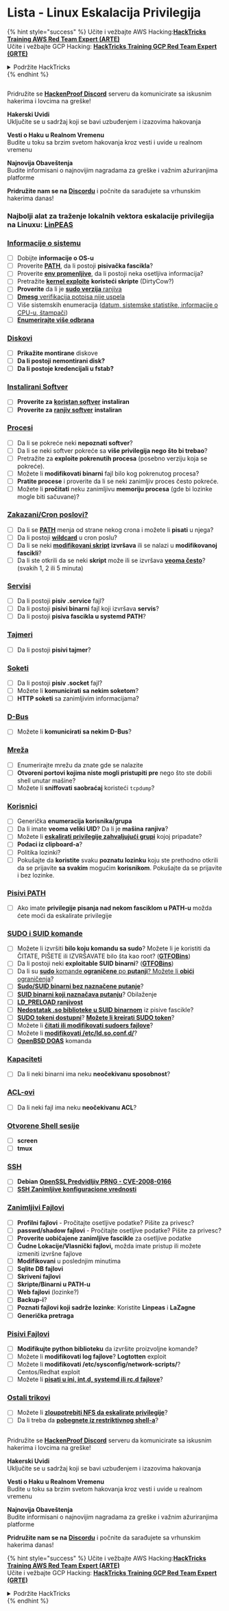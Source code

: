 # Lista - Linux Eskalacija Privilegija

{% hint style="success" %}
Učite i vežbajte AWS Hacking:<img src="../.gitbook/assets/arte.png" alt="" data-size="line">[**HackTricks Training AWS Red Team Expert (ARTE)**](https://training.hacktricks.xyz/courses/arte)<img src="../.gitbook/assets/arte.png" alt="" data-size="line">\
Učite i vežbajte GCP Hacking: <img src="../.gitbook/assets/grte.png" alt="" data-size="line">[**HackTricks Training GCP Red Team Expert (GRTE)**<img src="../.gitbook/assets/grte.png" alt="" data-size="line">](https://training.hacktricks.xyz/courses/grte)

<details>

<summary>Podržite HackTricks</summary>

* Proverite [**planove pretplate**](https://github.com/sponsors/carlospolop)!
* **Pridružite se** 💬 [**Discord grupi**](https://discord.gg/hRep4RUj7f) ili [**telegram grupi**](https://t.me/peass) ili **pratite** nas na **Twitteru** 🐦 [**@hacktricks\_live**](https://twitter.com/hacktricks_live)**.**
* **Podelite hakerske trikove slanjem PR-ova na** [**HackTricks**](https://github.com/carlospolop/hacktricks) i [**HackTricks Cloud**](https://github.com/carlospolop/hacktricks-cloud) github repozitorijume.

</details>
{% endhint %}

<figure><img src="../.gitbook/assets/image (3).png" alt=""><figcaption></figcaption></figure>

Pridružite se [**HackenProof Discord**](https://discord.com/invite/N3FrSbmwdy) serveru da komunicirate sa iskusnim hakerima i lovcima na greške!

**Hakerski Uvidi**\
Uključite se u sadržaj koji se bavi uzbuđenjem i izazovima hakovanja

**Vesti o Haku u Realnom Vremenu**\
Budite u toku sa brzim svetom hakovanja kroz vesti i uvide u realnom vremenu

**Najnovija Obaveštenja**\
Budite informisani o najnovijim nagradama za greške i važnim ažuriranjima platforme

**Pridružite nam se na** [**Discordu**](https://discord.com/invite/N3FrSbmwdy) i počnite da sarađujete sa vrhunskim hakerima danas!

### **Najbolji alat za traženje lokalnih vektora eskalacije privilegija na Linuxu:** [**LinPEAS**](https://github.com/carlospolop/privilege-escalation-awesome-scripts-suite/tree/master/linPEAS)

### [Informacije o sistemu](privilege-escalation/#system-information)

* [ ] Dobijte **informacije o OS-u**
* [ ] Proverite [**PATH**](privilege-escalation/#path), da li postoji **pisivačka fascikla**?
* [ ] Proverite [**env promenljive**](privilege-escalation/#env-info), da li postoji neka osetljiva informacija?
* [ ] Pretražite [**kernel exploite**](privilege-escalation/#kernel-exploits) **koristeći skripte** (DirtyCow?)
* [ ] **Proverite** da li je [**sudo verzija** ranjiva](privilege-escalation/#sudo-version)
* [ ] [**Dmesg** verifikacija potpisa nije uspela](privilege-escalation/#dmesg-signature-verification-failed)
* [ ] Više sistemskih enumeracija ([datum, sistemske statistike, informacije o CPU-u, štampači](privilege-escalation/#more-system-enumeration))
* [ ] [**Enumerirajte više odbrana**](privilege-escalation/#enumerate-possible-defenses)

### [Diskovi](privilege-escalation/#drives)

* [ ] **Prikažite montirane** diskove
* [ ] **Da li postoji nemontirani disk?**
* [ ] **Da li postoje kredencijali u fstab?**

### [**Instalirani Softver**](privilege-escalation/#installed-software)

* [ ] **Proverite za** [**koristan softver**](privilege-escalation/#useful-software) **instaliran**
* [ ] **Proverite za** [**ranjiv softver**](privilege-escalation/#vulnerable-software-installed) **instaliran**

### [Procesi](privilege-escalation/#processes)

* [ ] Da li se pokreće neki **nepoznati softver**?
* [ ] Da li se neki softver pokreće sa **više privilegija nego što bi trebao**?
* [ ] Pretražite za **exploite pokrenutih procesa** (posebno verziju koja se pokreće).
* [ ] Možete li **modifikovati binarni** fajl bilo kog pokrenutog procesa?
* [ ] **Pratite procese** i proverite da li se neki zanimljiv proces često pokreće.
* [ ] Možete li **pročitati** neku zanimljivu **memoriju procesa** (gde bi lozinke mogle biti sačuvane)?

### [Zakazani/Cron poslovi?](privilege-escalation/#scheduled-jobs)

* [ ] Da li se [**PATH**](privilege-escalation/#cron-path) menja od strane nekog crona i možete li **pisati** u njega?
* [ ] Da li postoji [**wildcard**](privilege-escalation/#cron-using-a-script-with-a-wildcard-wildcard-injection) u cron poslu?
* [ ] Da li se neki [**modifikovani skript**](privilege-escalation/#cron-script-overwriting-and-symlink) **izvršava** ili se nalazi u **modifikovanoj fascikli**?
* [ ] Da li ste otkrili da se neki **skript** može ili se izvršava [**veoma često**](privilege-escalation/#frequent-cron-jobs)? (svakih 1, 2 ili 5 minuta)

### [Servisi](privilege-escalation/#services)

* [ ] Da li postoji **pisiv .service** fajl?
* [ ] Da li postoji **pisivi binarni** fajl koji izvršava **servis**?
* [ ] Da li postoji **pisiva fascikla u systemd PATH**?

### [Tajmeri](privilege-escalation/#timers)

* [ ] Da li postoji **pisivi tajmer**?

### [Soketi](privilege-escalation/#sockets)

* [ ] Da li postoji **pisiv .socket** fajl?
* [ ] Možete li **komunicirati sa nekim soketom**?
* [ ] **HTTP soketi** sa zanimljivim informacijama?

### [D-Bus](privilege-escalation/#d-bus)

* [ ] Možete li **komunicirati sa nekim D-Bus**?

### [Mreža](privilege-escalation/#network)

* [ ] Enumerirajte mrežu da znate gde se nalazite
* [ ] **Otvoreni portovi kojima niste mogli pristupiti pre** nego što ste dobili shell unutar mašine?
* [ ] Možete li **sniffovati saobraćaj** koristeći `tcpdump`?

### [Korisnici](privilege-escalation/#users)

* [ ] Generička **enumeracija korisnika/grupa**
* [ ] Da li imate **veoma veliki UID**? Da li je **mašina** **ranjiva**?
* [ ] Možete li [**eskalirati privilegije zahvaljujući grupi**](privilege-escalation/interesting-groups-linux-pe/) kojoj pripadate?
* [ ] **Podaci iz clipboard-a**?
* [ ] Politika lozinki?
* [ ] Pokušajte da **koristite** svaku **poznatu lozinku** koju ste prethodno otkrili da se prijavite **sa svakim** mogućim **korisnikom**. Pokušajte da se prijavite i bez lozinke.

### [Pisivi PATH](privilege-escalation/#writable-path-abuses)

* [ ] Ako imate **privilegije pisanja nad nekom fasciklom u PATH-u** možda ćete moći da eskalirate privilegije

### [SUDO i SUID komande](privilege-escalation/#sudo-and-suid)

* [ ] Možete li izvršiti **bilo koju komandu sa sudo**? Možete li je koristiti da ČITATE, PIŠETE ili IZVRŠAVATE bilo šta kao root? ([**GTFOBins**](https://gtfobins.github.io))
* [ ] Da li postoji neki **exploitable SUID binarni**? ([**GTFOBins**](https://gtfobins.github.io))
* [ ] Da li su [**sudo** komande **ograničene** po **putanji**? Možete li **obići** ograničenja](privilege-escalation/#sudo-execution-bypassing-paths)?
* [ ] [**Sudo/SUID binarni bez naznačene putanje**](privilege-escalation/#sudo-command-suid-binary-without-command-path)?
* [ ] [**SUID binarni koji naznačava putanju**](privilege-escalation/#suid-binary-with-command-path)? Obilaženje
* [ ] [**LD\_PRELOAD ranjivost**](privilege-escalation/#ld_preload)
* [ ] [**Nedostatak .so biblioteke u SUID binarnom**](privilege-escalation/#suid-binary-so-injection) iz pisive fascikle?
* [ ] [**SUDO tokeni dostupni**](privilege-escalation/#reusing-sudo-tokens)? [**Možete li kreirati SUDO token**](privilege-escalation/#var-run-sudo-ts-less-than-username-greater-than)?
* [ ] Možete li [**čitati ili modifikovati sudoers fajlove**](privilege-escalation/#etc-sudoers-etc-sudoers-d)?
* [ ] Možete li [**modifikovati /etc/ld.so.conf.d/**](privilege-escalation/#etc-ld-so-conf-d)?
* [ ] [**OpenBSD DOAS**](privilege-escalation/#doas) komanda

### [Kapaciteti](privilege-escalation/#capabilities)

* [ ] Da li neki binarni ima neku **neočekivanu sposobnost**?

### [ACL-ovi](privilege-escalation/#acls)

* [ ] Da li neki fajl ima neku **neočekivanu ACL**?

### [Otvorene Shell sesije](privilege-escalation/#open-shell-sessions)

* [ ] **screen**
* [ ] **tmux**

### [SSH](privilege-escalation/#ssh)

* [ ] **Debian** [**OpenSSL Predvidljiv PRNG - CVE-2008-0166**](privilege-escalation/#debian-openssl-predictable-prng-cve-2008-0166)
* [ ] [**SSH Zanimljive konfiguracione vrednosti**](privilege-escalation/#ssh-interesting-configuration-values)

### [Zanimljivi Fajlovi](privilege-escalation/#interesting-files)

* [ ] **Profilni fajlovi** - Pročitajte osetljive podatke? Pišite za privesc?
* [ ] **passwd/shadow fajlovi** - Pročitajte osetljive podatke? Pišite za privesc?
* [ ] **Proverite uobičajene zanimljive fascikle** za osetljive podatke
* [ ] **Čudne Lokacije/Vlasnički fajlovi,** možda imate pristup ili možete izmeniti izvršne fajlove
* [ ] **Modifikovani** u poslednjim minutima
* [ ] **Sqlite DB fajlovi**
* [ ] **Skriveni fajlovi**
* [ ] **Skripte/Binarni u PATH-u**
* [ ] **Web fajlovi** (lozinke?)
* [ ] **Backup-i**?
* [ ] **Poznati fajlovi koji sadrže lozinke**: Koristite **Linpeas** i **LaZagne**
* [ ] **Generička pretraga**

### [**Pisivi Fajlovi**](privilege-escalation/#writable-files)

* [ ] **Modifikujte python biblioteku** da izvršite proizvoljne komande?
* [ ] Možete li **modifikovati log fajlove**? **Logtotten** exploit
* [ ] Možete li **modifikovati /etc/sysconfig/network-scripts/**? Centos/Redhat exploit
* [ ] Možete li [**pisati u ini, int.d, systemd ili rc.d fajlove**](privilege-escalation/#init-init-d-systemd-and-rc-d)?

### [**Ostali trikovi**](privilege-escalation/#other-tricks)

* [ ] Možete li [**zloupotrebiti NFS da eskalirate privilegije**](privilege-escalation/#nfs-privilege-escalation)?
* [ ] Da li treba da [**pobegnete iz restriktivnog shell-a**](privilege-escalation/#escaping-from-restricted-shells)?

<figure><img src="../.gitbook/assets/image (3).png" alt=""><figcaption></figcaption></figure>

Pridružite se [**HackenProof Discord**](https://discord.com/invite/N3FrSbmwdy) serveru da komunicirate sa iskusnim hakerima i lovcima na greške!

**Hakerski Uvidi**\
Uključite se u sadržaj koji se bavi uzbuđenjem i izazovima hakovanja

**Vesti o Haku u Realnom Vremenu**\
Budite u toku sa brzim svetom hakovanja kroz vesti i uvide u realnom vremenu

**Najnovija Obaveštenja**\
Budite informisani o najnovijim nagradama za greške i važnim ažuriranjima platforme

**Pridružite nam se na** [**Discordu**](https://discord.com/invite/N3FrSbmwdy) i počnite da sarađujete sa vrhunskim hakerima danas!

{% hint style="success" %}
Učite i vežbajte AWS Hacking:<img src="../.gitbook/assets/arte.png" alt="" data-size="line">[**HackTricks Training AWS Red Team Expert (ARTE)**](https://training.hacktricks.xyz/courses/arte)<img src="../.gitbook/assets/arte.png" alt="" data-size="line">\
Učite i vežbajte GCP Hacking: <img src="../.gitbook/assets/grte.png" alt="" data-size="line">[**HackTricks Training GCP Red Team Expert (GRTE)**<img src="../.gitbook/assets/grte.png" alt="" data-size="line">](https://training.hacktricks.xyz/courses/grte)

<details>

<summary>Podržite HackTricks</summary>

* Proverite [**planove pretplate**](https://github.com/sponsors/carlospolop)!
* **Pridružite se** 💬 [**Discord grupi**](https://discord.gg/hRep4RUj7f) ili [**telegram grupi**](https://t.me/peass) ili **pratite** nas na **Twitteru** 🐦 [**@hacktricks\_live**](https://twitter.com/hacktricks_live)**.**
* **Podelite hakerske trikove slanjem PR-ova na** [**HackTricks**](https://github.com/carlospolop/hacktricks) i [**HackTricks Cloud**](https://github.com/carlospolop/hacktricks-cloud) github repozitorijume.

</details>
{% endhint %}
